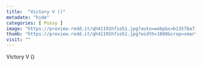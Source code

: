 ```yaml
---
title:  "Victory V ()"
metadate: "hide"
categories: [ Pussy ]
image: "https://preview.redd.it/qh41191hfio51.jpg?auto=webp&s=b1357ba71ab3f33f0b7939e57beb89e6e9a612ee"
thumb: "https://preview.redd.it/qh41191hfio51.jpg?width=1080&crop=smart&auto=webp&s=f98ed8fefa8beacc1e572560890a36be2018d24a"
visit: ""
---
```

Victory V ()
